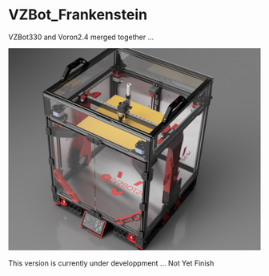 # VZBot_Frankenstein

 VZBot330 and Voron2.4 merged together ...

 ![plot](./PICTURES/VZ_Voron_Belted_TripleZ_Assembly_VZBOTBED_2023-Jan-24_11-51-40PM-000_CustomizedView10286848744.png)

 This version is currently under developpment ... Not Yet Finish
